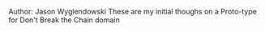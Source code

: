Author: Jason Wyglendowski These are my initial thoughs on a Proto-type for Don't Break the Chain domain
